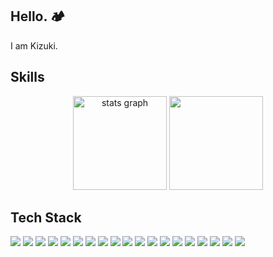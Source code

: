 ## Hello. 🏕️
I am Kizuki.

## Skills
<div align="center">
  <img src="https://github-readme-stats.vercel.app/api?username=tarabakz25&hide_title=false&hide_rank=false&show_icons=true&include_all_commits=true&count_private=true&disable_animations=false&theme=dracula&locale=en&hide_border=false&order=1" height="150" alt="stats graph"  />
  <img src="https://github-readme-streak-stats.herokuapp.com/?user=tarabakz25&theme=dark" height="150" alt="" />
</div>

## Tech Stack

![](https://skillicons.dev/icons?i=astro)
![](https://skillicons.dev/icons?i=c)
![](https://skillicons.dev/icons?i=cpp)
![](https://skillicons.dev/icons?i=cmake)
![](https://skillicons.dev/icons?i=css)
![](https://skillicons.dev/icons?i=discord)
![](https://skillicons.dev/icons?i=figma)
![](https://skillicons.dev/icons?i=git)
![](https://skillicons.dev/icons?i=github)
![](https://skillicons.dev/icons?i=html)
![](https://skillicons.dev/icons?i=ai)
![](https://skillicons.dev/icons?i=js)
![](https://skillicons.dev/icons?i=ts)
![](https://skillicons.dev/icons?i=nextjs)
![](https://skillicons.dev/icons?i=nodejs)
![](https://skillicons.dev/icons?i=notion)
![](https://skillicons.dev/icons?i=py)
![](https://skillicons.dev/icons?i=supabase)
![](https://skillicons.dev/icons?i=vercel)

<!--
**tarabakz25/tarabakz25** is a ✨ _special_ ✨ repository because its `README.md` (this file) appears on your GitHub profile.

Here are some ideas to get you started:

- 🔭 I’m currently working on ...
- 🌱 I’m currently learning ...
- 👯 I’m looking to collaborate on ...
- 🤔 I’m looking for help with ...
- 💬 Ask me about ...
- 📫 How to reach me: ...
- 😄 Pronouns: ...
- ⚡ Fun fact: ...
-->
